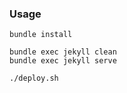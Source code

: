 ### Usage

    bundle install

    bundle exec jekyll clean
    bundle exec jekyll serve

    ./deploy.sh
